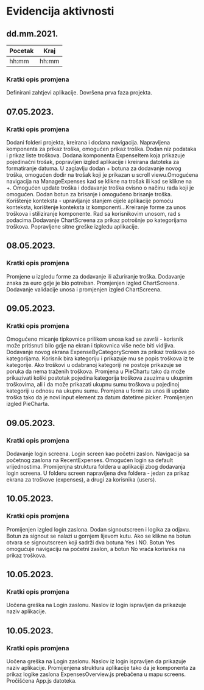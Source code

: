 # Evidencija aktivnosti
## dd.mm.2021.
Pocetak | Kraj
------- | ----
hh:mm   | hh:mm
### Kratki opis promjena
Definirani zahtjevi aplikacije.
Dovršena prva faza projekta.

## 07.05.2023.
### Kratki opis promjena
Dodani folderi projekta, kreirana i dodana navigacija. Napravljena komponenta za prikaz troška, omogućen prikaz troška. Dodan niz podataka i prikaz liste troškova. Dodana komponenta ExpenseItem koja prikazuje pojedinačni trošak, popravljen izgled aplikacije i kreirana datoteka za formatiranje datuma. U zaglavlju dodan + botuna za dodavanje novog troška, omogućen dodir na trošak koji je prikazan u scroll viewu.Omogućena navigacija na ManageExpenses kad se klikne na trošak ili kad se klikne na +. Omogućen update troška i dodavanje troška ovisno o načinu rada koji je omogućen. Dodan botun za brisanje i omogućeno brisanje troška. Korištenje konteksta - upravljanje stanjem cijele aplikacije pomoću konteksta, korištenje konteksta iz komponenti…Kreiranje forme za unos troškova i stiliziranje komponente. Rad sa korisnikovim unosom, rad s podacima.Dodavanje ChartScreena za prikaz potrošnje po kategorijama troškova. Popravljene sitne greške  izgledu aplikacije.

## 08.05.2023.
### Kratki opis promjena
Promjene u izgledu forme za dodavanje ili ažuriranje troška. Dodavanje znaka za euro gdje je bio potreban. Promjenjen izgled ChartScreena. Dodavanje validacije unosa i promjenjen izgled ChartScreena. 

## 09.05.2023.
### Kratki opis promjena
Omogućeno micanje tipkovnice prilikom unosa kad se završi - korisnik može pritisnuti bilo gdje na ekran i tipkovnica više neće biti vidljiva. Dodavanje novog ekrana ExpenseByCategoryScreen za prikaz troškova po kategorijama. Korisnik bira kategoriju i prikazuje mu se popis troškova iz te kategorije. Ako troškovi u odabranoj kategoriji ne postoje prikazuje se poruka da nema traženih troškova. Promjena u PieChartu tako da može prikazivati koliki postotak pojedina kategorija troškova zauzima u ukupnim troškovima, ali i da može prikazati ukupnu sumu troškova u pojedinoj kategoriji u odnosu na ukupnu sumu. Promjena u formi za unos ili update troška tako da je novi input element za datum datetime picker. Promijenjen izgled PieCharta. 

## 09.05.2023.
### Kratki opis promjena
Dodavanje login screena. Login screen kao početni zaslon. Navigacija sa početnog zaslona na RecentExpenses. Omogućen login sa default vrijednostima. Promijenjna struktura foldera u aplikaciji zbog dodavanja login screena. U folderu screen napravljena dva foldera - jedan za prikaz ekrana za troškove (expenses), a drugi za korisnika (users).


## 10.05.2023.
### Kratki opis promjena
Promijenjen izgled login zaslona. Dodan signoutscreen i logika za odjavu. Botun za signout se nalazi u gornjem lijevom kutu. Ako se klikne na botun otvara se signoutscreen koji sadrži dva botuna Yes i NO. Botun Yes omogućuje navigaciju na početni zaslon, a botun No vraća korisnika na prikaz troškova. 


## 10.05.2023.
### Kratki opis promjena
Uočena greška na Login zaslonu. Naslov iz login ispravljen da prikazuje naziv aplikacije.


## 10.05.2023.
### Kratki opis promjena
Uočena greška na Login zaslonu. Naslov iz login ispravljen da prikazuje naziv aplikacije. Promijenjena struktura aplikacije tako da je komponenta za prikaz logike zaslona ExpensesOverview.js prebačena u mapu screens. Pročišćena App.js datoteka.

